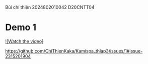 Bùi chí thiện 
2024802010042
D20CNTT04
# Demo 1

[![Watch the video]](https://drive.google.com/file/d/17JlpUoXdCcyksw1XzmSgyCU9C3GV0H6E/preview)

https://github.com/ChiThienKaka/Kamispa_thlap3/issues/1#issue-2315201904
